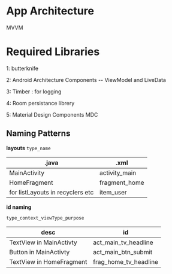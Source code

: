 # App Architecture 
MVVM
# Required Libraries
1: butterknife

2: Android Architecture Components -- ViewModel and LiveData

3: Timber : for logging

4: Room persistance librery

5: Material Design Components MDC

## Naming Patterns

**layouts**
`type_name`




|.java|.xml|
|--|--|
|MainActivity|activity_main|
|HomeFragment|fragment_home|
|for listLayouts in recyclers etc|item_user|

**id naming**

    type_context_viewType_purpose

|desc|id|
|-|-|
|TextView in MainActivty|act_main_tv_headline|
|Button in MainActivty|act_main_btn_submit|
|TextView in HomeFragment|frag_home_tv_headline|
